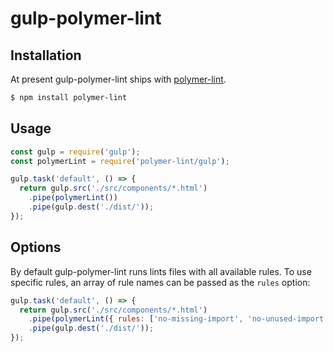 gulp-polymer-lint
=================

Installation
------------
At present gulp-polymer-lint ships with [polymer-lint].

```sh
$ npm install polymer-lint
```

[polymer-lint]: https://github.com/Banno/polymer-lint

Usage
-----

```javascript
const gulp = require('gulp');
const polymerLint = require('polymer-lint/gulp');

gulp.task('default', () => {
  return gulp.src('./src/components/*.html')
    .pipe(polymerLint())
    .pipe(gulp.dest('./dist/'));
});
```

Options
-------
By default gulp-polymer-lint runs lints files with all available rules. To use
specific rules, an array of rule names can be passed as the `rules` option:

```javascript
gulp.task('default', () => {
  return gulp.src('./src/components/*.html')
    .pipe(polymerLint({ rules: ['no-missing-import', 'no-unused-import'] }))
    .pipe(gulp.dest('./dist/'));
});
```
